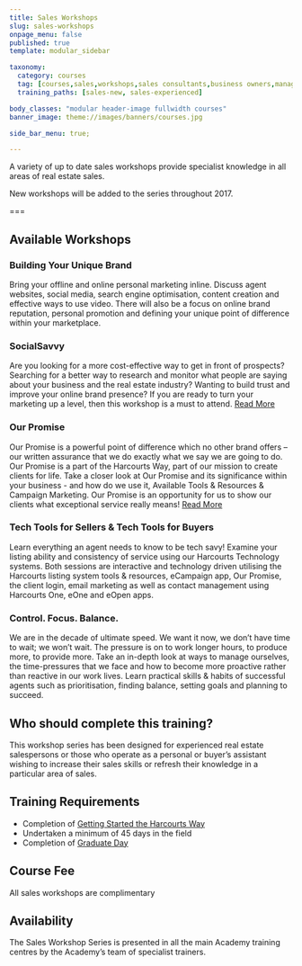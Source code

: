 ```yaml
---
title: Sales Workshops
slug: sales-workshops
onpage_menu: false
published: true
template: modular_sidebar

taxonomy:
  category: courses
  tag: [courses,sales,workshops,sales consultants,business owners,managers]
  training_paths: [sales-new, sales-experienced]

body_classes: "modular header-image fullwidth courses"
banner_image: theme://images/banners/courses.jpg

side_bar_menu: true;

---
```


A variety of up to date sales workshops provide specialist knowledge in all areas of real estate sales.

New workshops will be added to the series throughout 2017.

===

## Available Workshops

### Building Your Unique Brand
Bring your offline and online personal marketing inline. Discuss agent websites, social media, search engine optimisation, content creation and effective ways to use video. There will also be a focus on online brand reputation, personal promotion and defining your unique point of difference within your marketplace.

### SocialSavvy
Are you looking for a more cost-effective way to get in front of prospects? Searching for a better way to research and monitor what people are saying about your business and the real estate industry? Wanting to build trust and improve your online brand presence? If you are ready to turn your marketing up a level, then this workshop is a must to attend. [Read More](/courses/sales/sales-workshops/social-savvy)

### Our Promise
Our Promise is a powerful point of difference which no other brand offers – our written assurance that we do exactly what we say we are going to do. Our Promise is a part of the Harcourts Way, part of our mission to create clients for life. Take a closer look at Our Promise and its significance within your business - and how do we use it, Available Tools & Resources & Campaign Marketing. Our Promise is an opportunity for us to show our clients what exceptional service really means! [Read More](/courses/sales/sales-workshops/our-promise)

### Tech Tools for Sellers & Tech Tools for Buyers
Learn everything an agent needs to know to be tech savy! Examine your listing ability and consistency of service using our Harcourts Technology systems. Both sessions are interactive and technology driven utilising the Harcourts listing system tools & resources, eCampaign app, Our Promise, the client login, email marketing as well as contact management using Harcourts One, eOne and eOpen apps. 

### Control. Focus. Balance.
We are in the decade of ultimate speed. We want it now, we don’t have time to wait; we won’t wait. The pressure is on to work longer hours, to produce more, to provide more. Take an in-depth look at ways to manage ourselves, the time-pressures that we face and how to become more proactive rather than reactive in our work lives. Learn practical skills & habits of successful agents such as prioritisation, finding balance, setting goals and planning to succeed.

## Who should complete this training?
This workshop series has been designed for experienced real estate salespersons or those who operate as a personal or buyer’s assistant wishing to increase their sales skills or refresh their knowledge in a particular area of sales.

## Training Requirements
-	Completion of [Getting Started the Harcourts Way](/getting-started-the-harcourts-way)
-	Undertaken a minimum of 45 days in the field
-	Completion of [Graduate Day](/sales-graduate-day)

## Course Fee
All sales workshops are complimentary

## Availability
The Sales Workshop Series is presented in all the main Academy training centres by the Academy’s team of specialist trainers.

